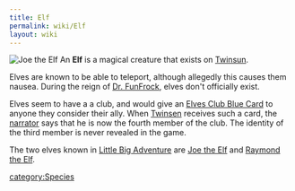 ```yaml
---
title: Elf
permalink: wiki/Elf
layout: wiki
---
```


![[Joe the
Elf](Joe_the_Elf "wikilink")](assets/lba2/_characters/frames/joe_the_elf.jpg "Joe the Elf")
An **Elf** is a magical creature that exists on
[Twinsun](Twinsun "wikilink").

Elves are known to be able to teleport, although allegedly this causes
them nausea. During the reign of [Dr.
FunFrock](Dr._FunFrock "wikilink"), elves don't officially exist.

Elves seem to have a a club, and would give an [Elves Club Blue
Card](Elves_Club_Blue_Card "wikilink") to anyone they consider their
ally. When [Twinsen](Twinsen "wikilink") receives such a card, the
[narrator](narrator "wikilink") says that he is now the fourth member of
the club. The identity of the third member is never revealed in the
game.

The two elves known in [Little Big
Adventure](Little_Big_Adventure "wikilink") are [Joe the
Elf](Joe_the_Elf "wikilink") and [Raymond the
Elf](Raymond_the_Elf "wikilink").

[category:Species](category:Species "wikilink")
